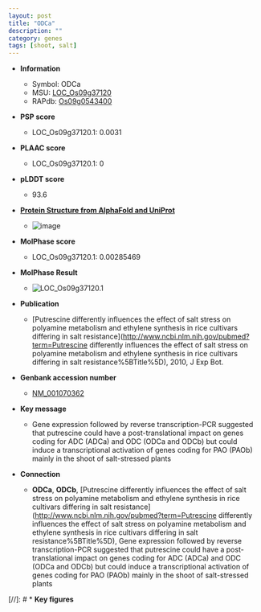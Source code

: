 ```yaml
---
layout: post
title: "ODCa"
description: ""
category: genes
tags: [shoot, salt]
---
```


* **Information**  
    + Symbol: ODCa  
    + MSU: [LOC_Os09g37120](http://rice.plantbiology.msu.edu/cgi-bin/ORF_infopage.cgi?orf=LOC_Os09g37120)  
    + RAPdb: [Os09g0543400](http://rapdb.dna.affrc.go.jp/viewer/gbrowse_details/irgsp1?name=Os09g0543400)  

* **PSP score**  
    + LOC_Os09g37120.1: 0.0031 

* **PLAAC score**  
    + LOC_Os09g37120.1: 0 

* **pLDDT score**
    + 93.6

* **[Protein Structure from AlphaFold and UniProt](https://www.uniprot.org/uniprotkb/Q0IZX4/entry#structure)**
    + ![image](https://ricepsp.github.io/images/Q0/AF-Q0IZX4-F1.png)

* **MolPhase score**
    + LOC_Os09g37120.1: 0.00285469

* **MolPhase Result**
    + ![LOC_Os09g37120.1](https://304243504.github.io/Pictures/LOC_Os09g/LOC_Os09g37120.1.png)

* **Publication**  
    + [Putrescine differently influences the effect of salt stress on polyamine metabolism and ethylene synthesis in rice cultivars differing in salt resistance](http://www.ncbi.nlm.nih.gov/pubmed?term=Putrescine differently influences the effect of salt stress on polyamine metabolism and ethylene synthesis in rice cultivars differing in salt resistance%5BTitle%5D), 2010, J Exp Bot.

* **Genbank accession number**  
    + [NM_001070362](http://www.ncbi.nlm.nih.gov/nuccore/NM_001070362)

* **Key message**  
    + Gene expression followed by reverse transcription-PCR suggested that putrescine could have a post-translational impact on genes coding for ADC (ADCa) and ODC (ODCa and ODCb) but could induce a transcriptional activation of genes coding for PAO (PAOb) mainly in the shoot of salt-stressed plants

* **Connection**  
    + __ODCa__, __ODCb__, [Putrescine differently influences the effect of salt stress on polyamine metabolism and ethylene synthesis in rice cultivars differing in salt resistance](http://www.ncbi.nlm.nih.gov/pubmed?term=Putrescine differently influences the effect of salt stress on polyamine metabolism and ethylene synthesis in rice cultivars differing in salt resistance%5BTitle%5D), Gene expression followed by reverse transcription-PCR suggested that putrescine could have a post-translational impact on genes coding for ADC (ADCa) and ODC (ODCa and ODCb) but could induce a transcriptional activation of genes coding for PAO (PAOb) mainly in the shoot of salt-stressed plants

[//]: # * **Key figures**  



